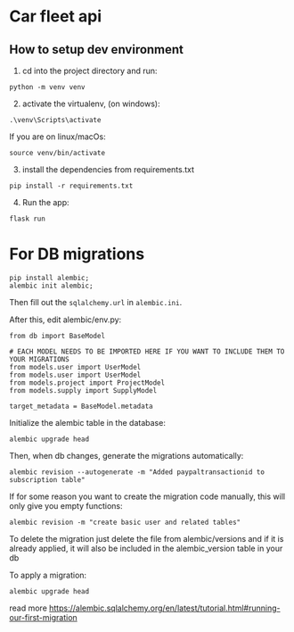 
# Car fleet api

## How to setup dev environment

1. cd into the project directory and run:
```
python -m venv venv
```

2. activate the virtualenv, (on windows):

```
.\venv\Scripts\activate
```

If you are on linux/macOs:

```
source venv/bin/activate
```

3. install the dependencies from requirements.txt

```
pip install -r requirements.txt
```

4. Run the app:

```
flask run
```


# For DB migrations
```
pip install alembic;
alembic init alembic;
```

Then fill out the `sqlalchemy.url` in `alembic.ini`.

After this, edit alembic/env.py:

```
from db import BaseModel

# EACH MODEL NEEDS TO BE IMPORTED HERE IF YOU WANT TO INCLUDE THEM TO YOUR MIGRATIONS
from models.user import UserModel
from models.user import UserModel
from models.project import ProjectModel
from models.supply import SupplyModel

target_metadata = BaseModel.metadata
```

Initialize the alembic table in the database:

```
alembic upgrade head
```

Then, when db changes, generate the migrations automatically:

```
alembic revision --autogenerate -m "Added paypaltransactionid to subscription table"
```

If for some reason you want to create the migration code manually, this will only give you empty functions:

```
alembic revision -m "create basic user and related tables"
```

To delete the migration just delete the file from alembic/versions and if it is
already applied, it will also be included in the alembic_version table in your
db

To apply a migration:

```
alembic upgrade head
```

read more https://alembic.sqlalchemy.org/en/latest/tutorial.html#running-our-first-migration

